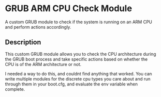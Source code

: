 # GRUB ARM CPU Check Module

A custom GRUB module to check if the system is running on an ARM CPU and perform actions accordingly.

## Description

This custom GRUB module allows you to check the CPU architecture during the GRUB boot process and take specific actions based on whether the CPU is of the ARM architecture or not.

I needed a way to do this, and couldnt find anything that worked.  You can write multiple modules for the discrete cpu types you care about and run through them in your boot.cfg, and evaluate
the env variable when complete.   
